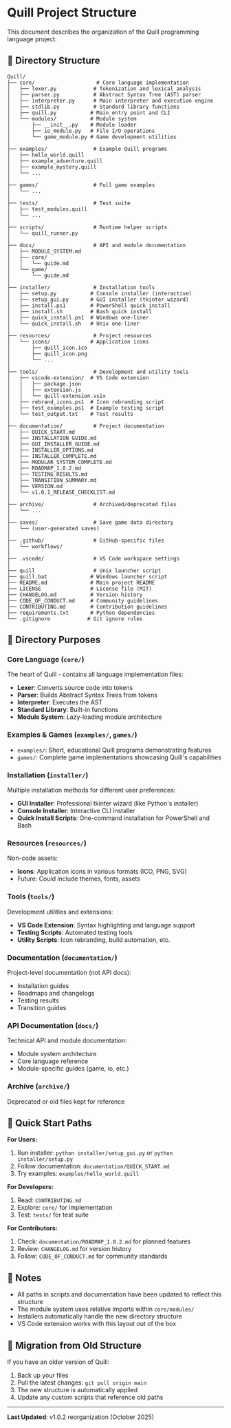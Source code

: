# Quill Project Structure

This document describes the organization of the Quill programming language project.

## 📁 Directory Structure

```
Quill/
├── core/                    # Core language implementation
│   ├── lexer.py            # Tokenization and lexical analysis
│   ├── parser.py           # Abstract Syntax Tree (AST) parser
│   ├── interpreter.py      # Main interpreter and execution engine
│   ├── stdlib.py           # Standard library functions
│   ├── quill.py           # Main entry point and CLI
│   └── modules/           # Module system
│       ├── __init__.py    # Module loader
│       ├── io_module.py   # File I/O operations
│       └── game_module.py # Game development utilities
│
├── examples/               # Example Quill programs
│   ├── hello_world.quill
│   ├── example_adventure.quill
│   ├── example_mystery.quill
│   └── ...
│
├── games/                  # Full game examples
│   └── ...
│
├── tests/                  # Test suite
│   ├── test_modules.quill
│   └── ...
│
├── scripts/                # Runtime helper scripts
│   └── quill_runner.py
│
├── docs/                   # API and module documentation
│   ├── MODULE_SYSTEM.md
│   ├── core/
│   │   └── guide.md
│   └── game/
│       └── guide.md
│
├── installer/              # Installation tools
│   ├── setup.py           # Console installer (interactive)
│   ├── setup_gui.py       # GUI installer (tkinter wizard)
│   ├── install.ps1        # PowerShell quick install
│   ├── install.sh         # Bash quick install
│   ├── quick_install.ps1  # Windows one-liner
│   └── quick_install.sh   # Unix one-liner
│
├── resources/              # Project resources
│   └── icons/             # Application icons
│       ├── quill_icon.ico
│       ├── quill_icon.png
│       └── ...
│
├── tools/                  # Development and utility tools
│   ├── vscode-extension/  # VS Code extension
│   │   ├── package.json
│   │   ├── extension.js
│   │   └── quill-extension.vsix
│   ├── rebrand_icons.ps1  # Icon rebranding script
│   ├── test_examples.ps1  # Example testing script
│   └── test_output.txt    # Test results
│
├── documentation/          # Project documentation
│   ├── QUICK_START.md
│   ├── INSTALLATION_GUIDE.md
│   ├── GUI_INSTALLER_GUIDE.md
│   ├── INSTALLER_OPTIONS.md
│   ├── INSTALLER_COMPLETE.md
│   ├── MODULAR_SYSTEM_COMPLETE.md
│   ├── ROADMAP_1.0.2.md
│   ├── TESTING_RESULTS.md
│   ├── TRANSITION_SUMMARY.md
│   ├── VERSION.md
│   └── v1.0.1_RELEASE_CHECKLIST.md
│
├── archive/                # Archived/deprecated files
│   └── ...
│
├── saves/                  # Save game data directory
│   └── (user-generated saves)
│
├── .github/                # GitHub-specific files
│   └── workflows/
│
├── .vscode/                # VS Code workspace settings
│
├── quill                   # Unix launcher script
├── quill.bat              # Windows launcher script
├── README.md              # Main project README
├── LICENSE                # License file (MIT)
├── CHANGELOG.md           # Version history
├── CODE_OF_CONDUCT.md     # Community guidelines
├── CONTRIBUTING.md        # Contribution guidelines
├── requirements.txt       # Python dependencies
└── .gitignore            # Git ignore rules
```

## 🎯 Directory Purposes

### Core Language (`core/`)
The heart of Quill - contains all language implementation files:
- **Lexer**: Converts source code into tokens
- **Parser**: Builds Abstract Syntax Trees from tokens
- **Interpreter**: Executes the AST
- **Standard Library**: Built-in functions
- **Module System**: Lazy-loading module architecture

### Examples & Games (`examples/`, `games/`)
- `examples/`: Short, educational Quill programs demonstrating features
- `games/`: Complete game implementations showcasing Quill's capabilities

### Installation (`installer/`)
Multiple installation methods for different user preferences:
- **GUI Installer**: Professional tkinter wizard (like Python's installer)
- **Console Installer**: Interactive CLI installer
- **Quick Install Scripts**: One-command installation for PowerShell and Bash

### Resources (`resources/`)
Non-code assets:
- **Icons**: Application icons in various formats (ICO, PNG, SVG)
- Future: Could include themes, fonts, assets

### Tools (`tools/`)
Development utilities and extensions:
- **VS Code Extension**: Syntax highlighting and language support
- **Testing Scripts**: Automated testing tools
- **Utility Scripts**: Icon rebranding, build automation, etc.

### Documentation (`documentation/`)
Project-level documentation (not API docs):
- Installation guides
- Roadmaps and changelogs
- Testing results
- Transition guides

### API Documentation (`docs/`)
Technical API and module documentation:
- Module system architecture
- Core language reference
- Module-specific guides (game, io, etc.)

### Archive (`archive/`)
Deprecated or old files kept for reference

## 🚀 Quick Start Paths

**For Users:**
1. Run installer: `python installer/setup_gui.py` or `python installer/setup.py`
2. Follow documentation: `documentation/QUICK_START.md`
3. Try examples: `examples/hello_world.quill`

**For Developers:**
1. Read: `CONTRIBUTING.md`
2. Explore: `core/` for implementation
3. Test: `tests/` for test suite

**For Contributors:**
1. Check: `documentation/ROADMAP_1.0.2.md` for planned features
2. Review: `CHANGELOG.md` for version history
3. Follow: `CODE_OF_CONDUCT.md` for community standards

## 📝 Notes

- All paths in scripts and documentation have been updated to reflect this structure
- The module system uses relative imports within `core/modules/`
- Installers automatically handle the new directory structure
- VS Code extension works with this layout out of the box

## 🔄 Migration from Old Structure

If you have an older version of Quill:
1. Back up your files
2. Pull the latest changes: `git pull origin main`
3. The new structure is automatically applied
4. Update any custom scripts that reference old paths

---

**Last Updated**: v1.0.2 reorganization (October 2025)
